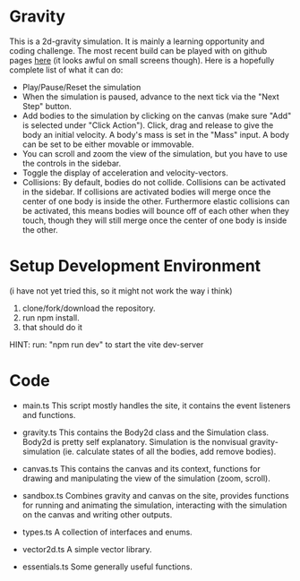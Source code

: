 # Gravity
This is a 2d-gravity simulation. It is mainly a learning opportunity and coding challenge.
The most recent build can be played with on github pages [here](https://oneusernameplease.github.io/gravity/) (it looks awful on small screens though).
Here is a hopefully complete list of what it can do:
 - Play/Pause/Reset the simulation
 - When the simulation is paused, advance to the next tick via the "Next Step" button.
 - Add bodies to the simulation by clicking on the canvas (make sure "Add" is selected under "Click Action"). Click, drag and release to give the body an initial velocity.
 A body's mass is set in the "Mass" input.
 A body can be set to be either movable or immovable.
 - You can scroll and zoom the view of the simulation, but you have to use the controls in the sidebar.
 - Toggle the display of acceleration and velocity-vectors.
 - Collisions: By default, bodies do not collide. Collisions can be activated in the sidebar. If collisions are activated bodies will merge once the center of one body is inside the other. Furthermore elastic collisions can be activated, this means bodies will bounce off of each other when they touch, though they will still merge once the center of one body is inside the other.

# Setup Development Environment
(i have not yet tried this, so it might not work the way i think)
1. clone/fork/download the repository.
2. run npm install.
3. that should do it

HINT:
run: "npm run dev" to start the vite dev-server

# Code
- main.ts
This script mostly handles the site, it contains the event listeners and functions.

- gravity.ts
This contains the Body2d class and the Simulation class. Body2d is pretty self explanatory. Simulation is the nonvisual gravity-simulation (ie. calculate states of all the bodies, add remove bodies).

- canvas.ts
This contains the canvas and its context, functions for drawing and manipulating the view of the simulation (zoom, scroll).

- sandbox.ts
Combines gravity and canvas on the site, provides functions for running and animating the simulation, interacting with the simulation on the canvas and writing other outputs.

- types.ts
A collection of interfaces and enums.

- vector2d.ts
A simple vector library.

- essentials.ts
Some generally useful functions.




